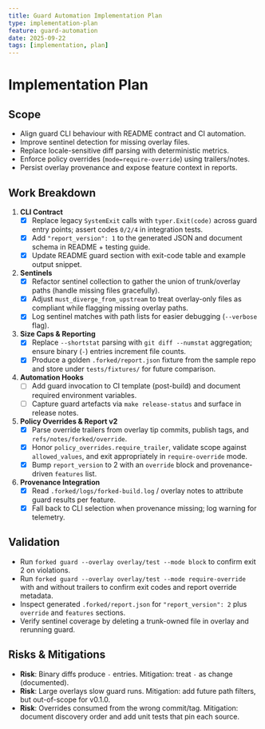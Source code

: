 ```yaml
---
title: Guard Automation Implementation Plan
type: implementation-plan
feature: guard-automation
date: 2025-09-22
tags: [implementation, plan]
---
```


# Implementation Plan

## Scope
- Align guard CLI behaviour with README contract and CI automation.
- Improve sentinel detection for missing overlay files.
- Replace locale-sensitive diff parsing with deterministic metrics.
- Enforce policy overrides (`mode=require-override`) using trailers/notes.
- Persist overlay provenance and expose feature context in reports.

## Work Breakdown
1. **CLI Contract**
   - [x] Replace legacy `SystemExit` calls with `typer.Exit(code)` across guard entry points; assert codes `0/2/4` in integration tests.
   - [x] Add `"report_version": 1` to the generated JSON and document schema in README + testing guide.
   - [x] Update README guard section with exit-code table and example output snippet.
2. **Sentinels**
   - [x] Refactor sentinel collection to gather the union of trunk/overlay paths (handle missing files gracefully).
   - [x] Adjust `must_diverge_from_upstream` to treat overlay-only files as compliant while flagging missing overlay paths.
   - [x] Log sentinel matches with path lists for easier debugging (`--verbose` flag).
3. **Size Caps & Reporting**
   - [x] Replace `--shortstat` parsing with `git diff --numstat` aggregation; ensure binary (`-`) entries increment file counts.
   - [x] Produce a golden `.forked/report.json` fixture from the sample repo and store under `tests/fixtures/` for future comparison.
4. **Automation Hooks**
   - [ ] Add guard invocation to CI template (post-build) and document required environment variables.
   - [ ] Capture guard artefacts via `make release-status` and surface in release notes.
5. **Policy Overrides & Report v2**
   - [x] Parse override trailers from overlay tip commits, publish tags, and `refs/notes/forked/override`.
   - [x] Honor `policy_overrides.require_trailer`, validate scope against `allowed_values`, and exit appropriately in `require-override` mode.
   - [x] Bump `report_version` to 2 with an `override` block and provenance-driven `features` list.
6. **Provenance Integration**
   - [x] Read `.forked/logs/forked-build.log` / overlay notes to attribute guard results per feature.
   - [x] Fall back to CLI selection when provenance missing; log warning for telemetry.

## Validation
- Run `forked guard --overlay overlay/test --mode block` to confirm exit 2 on violations.
- Run `forked guard --overlay overlay/test --mode require-override` with and without trailers to confirm exit codes and report override metadata.
- Inspect generated `.forked/report.json` for `"report_version": 2` plus `override` and `features` sections.
- Verify sentinel coverage by deleting a trunk-owned file in overlay and rerunning guard.

## Risks & Mitigations
- **Risk**: Binary diffs produce `-` entries. Mitigation: treat `-` as change (documented).
- **Risk**: Large overlays slow guard runs. Mitigation: add future path filters, but out-of-scope for v0.1.0.
- **Risk**: Overrides consumed from the wrong commit/tag. Mitigation: document discovery order and add unit tests that pin each source.
